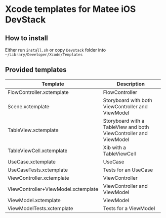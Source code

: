 # Xcode templates for Matee iOS DevStack

## How to install
Either run `install.sh` or copy `Devstack` folder into `~/Library/Developer/Xcode/Templates`

## Provided templates
| Template                            | Description                                                       |
|-------------------------------------|-------------------------------------------------------------------|
| FlowController.xctemplate           | FlowController                                                    |
| Scene.xctemplate                    | Storyboard with both ViewController and ViewModel                 |
| TableView.xctemplate                | Storyboard with a TableView and both ViewController and ViewModel |
| TableViewCell.xctemplate            | Xib with a TableViewCell                                          |
| UseCase.xctemplate                  | UseCase                                                           |
| UseCaseTests.xctemplate             | Tests for an UseCase                                              |
| ViewController.xctemplate           | ViewController                                                    |
| ViewController+ViewModel.xctemplate | ViewController and ViewModel                                      |
| ViewModel.xctemplate                | ViewModel                                                         |
| ViewModelTests.xctemplate           | Tests for a ViewModel                                             |
